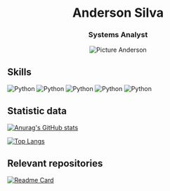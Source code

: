 <h1 align="center">Anderson Silva</h1>
<h3 align="center">Systems Analyst</h3>

<p align="center">
  <img src="https://github.com/andersonosprojs/andersonosprojs/blob/main/images/BannerGitHub.png" alt="Picture Anderson"/>
</p>


## Skills
![Python](https://img.shields.io/badge/C%23-239120?style=for-the-badge&logo=c-sharp&logoColor=white) ![Python](https://img.shields.io/badge/.NET-512BD4?style=for-the-badge&logo=dotnet&logoColor=white) ![Python](https://img.shields.io/badge/Angular-DD0031?style=for-the-badge&logo=angular&logoColor=white) ![Python](https://img.shields.io/badge/VSCode-0078D4?style=for-the-badge&logo=visual%20studio%20code&logoColor=white) ![Python](https://img.shields.io/badge/Visual_Studio-5C2D91?style=for-the-badge&logo=visual%20studio&logoColor=white) 

## Statistic data
[![Anurag's GitHub stats](https://github-readme-stats.vercel.app/api?username=andersonosprojs&show_icons=true&theme=transparent)](https://github.com/anuraghazra/github-readme-stats)

[![Top Langs](https://github-readme-stats.vercel.app/api/top-langs/?username=andersonosprojs&show_icons=true&theme=transparent)](https://github.com/anuraghazra/github-readme-stats)

## Relevant repositories
[![Readme Card](https://github-readme-stats.vercel.app/api/pin/?username=andersonosprojs&show_icons=true&theme=transparent&repo=github-readme-stats)](https://github.com/anuraghazra/github-readme-stats) 

